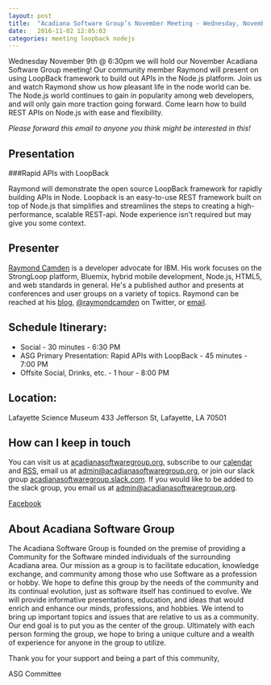 ```yaml
---
layout: post
title:  "Acadiana Software Group’s November Meeting - Wednesday, November 9th @ 6:30 PM"
date:   2016-11-02 12:05:03
categories: meeting loopback nodejs
---
```

Wednesday November 9th @ 6:30pm we will hold our November Acadiana Software Group meeting! Our community member Raymond will present on using LoopBack framework to build out APIs in the Node.js platform. Join us and watch Raymond show us how pleasant life in the node world can be. The Node.js world continues to gain in popularity among web developers, and will only gain more traction going forward. Come learn how to build REST APIs on Node.js with ease and flexibility.

*Please forward this email to anyone you think might be interested in this!*

## Presentation
###Rapid APIs with LoopBack

Raymond will demonstrate the open source LoopBack framework for rapidly building APIs in Node. Loopback is an easy-to-use REST framework built on top of Node.js that simplifies and streamlines the steps to creating a high-performance, scalable REST-api. Node experience isn't required but may give you some context.

## Presenter

[Raymond Camden](http://www.raymondcamden.com/) is a developer advocate for IBM. His work focuses on the StrongLoop platform, Bluemix, hybrid mobile development, Node.js, HTML5, and web standards in general. He's a published author and presents at conferences and user groups on a variety of topics. Raymond can be reached at his [blog](http://www.raymondcamden.com/), [@raymondcamden](https://twitter.com/raymondcamden) on Twitter, or [email](mailto:raymondcamden@gmail.com).

## Schedule Itinerary:

* Social - 30 minutes - 6:30 PM
* ASG Primary Presentation: Rapid APIs with LoopBack - 45 minutes - 7:00 PM
* Offsite Social, Drinks, etc. - 1 hour - 8:00 PM

## Location:

Lafayette Science Museum
433 Jefferson St, 
Lafayette, LA 70501

## How can I keep in touch

You can visit us at [acadianasoftwaregroup.org](https://acadianasoftwaregroup.org), subscribe to our [calendar](webcal://acadianasoftwaregroup.org/api/cal/ical) and [RSS](https://acadianasoftwaregroup.org/api/cms/rss), email us at [admin@acadianasoftwaregroup.org](mailto:admin@acadianasoftwaregroup.org), or join our slack group [acadianasoftwaregroup.slack.com](https://acadianasoftwaregroup.slack.com). If you would like to be added to the slack group, you email us at [admin@acadianasoftwaregroup.org](mailto:admin@acadianasoftwaregroup.org).

[Facebook](https://www.facebook.com/groups/acadianasoftwaregroup/)

## About Acadiana Software Group

The Acadiana Software Group is founded on the premise of providing a Community for the Software minded individuals of the surrounding Acadiana area. Our mission as a group is to facilitate education, knowledge exchange, and community among those who use Software as a profession or hobby. We hope to define this group by the needs of the community and its continual evolution, just as software itself has continued to evolve. We will provide informative presentations, education, and ideas that would enrich and enhance our minds, professions, and hobbies. We intend to bring up important topics and issues that are relative to us as a community. Our end goal is to put you as the center of the group. Ultimately with each person forming the group, we hope to bring a unique culture and a wealth of experience for anyone in the group to utilize.

Thank you for your support and being a part of this community,

ASG Committee

